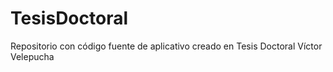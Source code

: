 # TesisDoctoral
Repositorio con código fuente de aplicativo creado en Tesis Doctoral Víctor Velepucha
